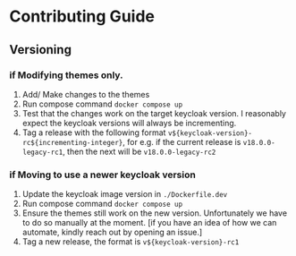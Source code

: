 # Contributing Guide

## Versioning

### if Modifying themes only.

1. Add/ Make changes to the themes
2. Run compose command `docker compose up`
3. Test that the changes work on the target keycloak version. I reasonably expect the keycloak versions will always be incrementing.
4. Tag a release with the following format `v${keycloak-version}-rc${incrementing-integer}`, for e.g. if the current release is `v18.0.0-legacy-rc1`, then the next will be `v18.0.0-legacy-rc2`

### if Moving to use a newer keycloak version

1. Update the keycloak image version in `./Dockerfile.dev`
2. Run compose command `docker compose up`
3. Ensure the themes still work on the new version. Unfortunately we have to do so manually at the moment. [if you have an idea of how we can automate, kindly reach out by opening an issue.]
4. Tag a new release, the format is `v${keycloak-version}-rc1`